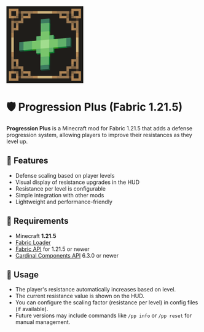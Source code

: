 <img src="https://github.com/vitaliy65/FABRIC-progression_plus-1.21.5/blob/master/src/main/resources/assets/progression-plus/icon.png" alt="mod icon" width="200"/>

# 🛡️ Progression Plus (Fabric 1.21.5)

**Progression Plus** is a Minecraft mod for Fabric 1.21.5 that adds a defense progression system, allowing players to improve their resistances as they level up.

## 🔧 Features

- Defense scaling based on player levels
- Visual display of resistance upgrades in the HUD
- Resistance per level is configurable
- Simple integration with other mods
- Lightweight and performance-friendly

## 🧩 Requirements

- Minecraft **1.21.5**
- [Fabric Loader](https://fabricmc.net/use/)
- [Fabric API](https://modrinth.com/mod/fabric-api) for 1.21.5 or newer
- [Cardinal Components API](https://modrinth.com/mod/cardinal-components-api) 6.3.0 or newer

## 🚀 Usage

- The player's resistance automatically increases based on level.
- The current resistance value is shown on the HUD.
- You can configure the scaling factor (resistance per level) in config files (if available).
- Future versions may include commands like `/pp info` or `/pp reset` for manual management.
